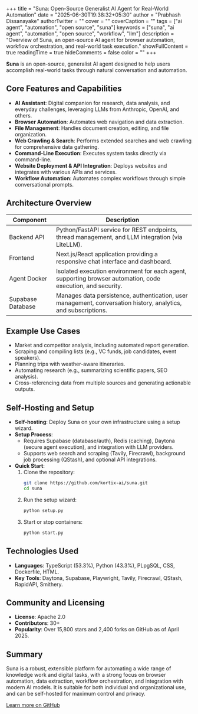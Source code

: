 +++
title = "Suna: Open-Source Generalist AI Agent for Real-World Automation"
date = "2025-06-30T19:38:32+05:30"
author = "Prabhash Dissanayake"
authorTwitter = ""
cover = ""
coverCaption = ""
tags = ["ai agent", "automation", "open source", "suna"]
keywords = ["suna", "ai agent", "automation", "open source", "workflow", "llm"]
description = "Overview of Suna, an open-source AI agent for browser automation, workflow orchestration, and real-world task execution."
showFullContent = true
readingTime = true
hideComments = false
color = ""
+++

**Suna** is an open-source, generalist AI agent designed to help users accomplish real-world tasks through natural conversation and automation.

## Core Features and Capabilities

- **AI Assistant**: Digital companion for research, data analysis, and everyday challenges, leveraging LLMs from Anthropic, OpenAI, and others.
- **Browser Automation**: Automates web navigation and data extraction.
- **File Management**: Handles document creation, editing, and file organization.
- **Web Crawling & Search**: Performs extended searches and web crawling for comprehensive data gathering.
- **Command-Line Execution**: Executes system tasks directly via command-line.
- **Website Deployment & API Integration**: Deploys websites and integrates with various APIs and services.
- **Workflow Automation**: Automates complex workflows through simple conversational prompts.

## Architecture Overview

| Component         | Description                                                                                                   |
|-------------------|--------------------------------------------------------------------------------------------------------------|
| Backend API       | Python/FastAPI service for REST endpoints, thread management, and LLM integration (via LiteLLM).              |
| Frontend          | Next.js/React application providing a responsive chat interface and dashboard.                                |
| Agent Docker      | Isolated execution environment for each agent, supporting browser automation, code execution, and security.   |
| Supabase Database | Manages data persistence, authentication, user management, conversation history, analytics, and subscriptions.|

## Example Use Cases

- Market and competitor analysis, including automated report generation.
- Scraping and compiling lists (e.g., VC funds, job candidates, event speakers).
- Planning trips with weather-aware itineraries.
- Automating research (e.g., summarizing scientific papers, SEO analysis).
- Cross-referencing data from multiple sources and generating actionable outputs.

## Self-Hosting and Setup

- **Self-hosting**: Deploy Suna on your own infrastructure using a setup wizard.
- **Setup Process**:
  - Requires Supabase (database/auth), Redis (caching), Daytona (secure agent execution), and integration with LLM providers.
  - Supports web search and scraping (Tavily, Firecrawl), background job processing (QStash), and optional API integrations.
- **Quick Start**:
  1. Clone the repository:
     ```bash
     git clone https://github.com/kortix-ai/suna.git
     cd suna
     ```
  2. Run the setup wizard:
     ```bash
     python setup.py
     ```
  3. Start or stop containers:
     ```bash
     python start.py
     ```

## Technologies Used

- **Languages**: TypeScript (53.3%), Python (43.3%), PLpgSQL, CSS, Dockerfile, HTML.
- **Key Tools**: Daytona, Supabase, Playwright, Tavily, Firecrawl, QStash, RapidAPI, Smithery.

## Community and Licensing

- **License**: Apache 2.0
- **Contributors**: 30+
- **Popularity**: Over 15,800 stars and 2,400 forks on GitHub as of April 2025.

## Summary

Suna is a robust, extensible platform for automating a wide range of knowledge work and digital tasks, with a strong focus on browser automation, data extraction, workflow orchestration, and integration with modern AI models. It is suitable for both individual and organizational use, and can be self-hosted for maximum control and privacy.

[Learn more on GitHub](https://github.com/kortix-ai/suna)
